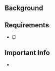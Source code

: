 ## Background
<!-- Explain the purpose of the feature and the context in which it will be used -->
<!-- Link to an issue or PR that describes the feature in more detail, if applicable. -->

## Requirements
<!-- Describe the requirements that this feature must meet. -->
- [ ]

## Important Info
-

